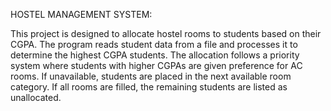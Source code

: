HOSTEL MANAGEMENT SYSTEM:

  This project is designed to allocate hostel rooms to students based on their CGPA. The program 
reads student data from a file and processes it to determine the highest CGPA students. The 
allocation follows a priority system where students with higher CGPAs are given preference for AC 
rooms. If unavailable, students are placed in the next available room category. If all rooms 
are filled, the remaining students are listed as unallocated.
